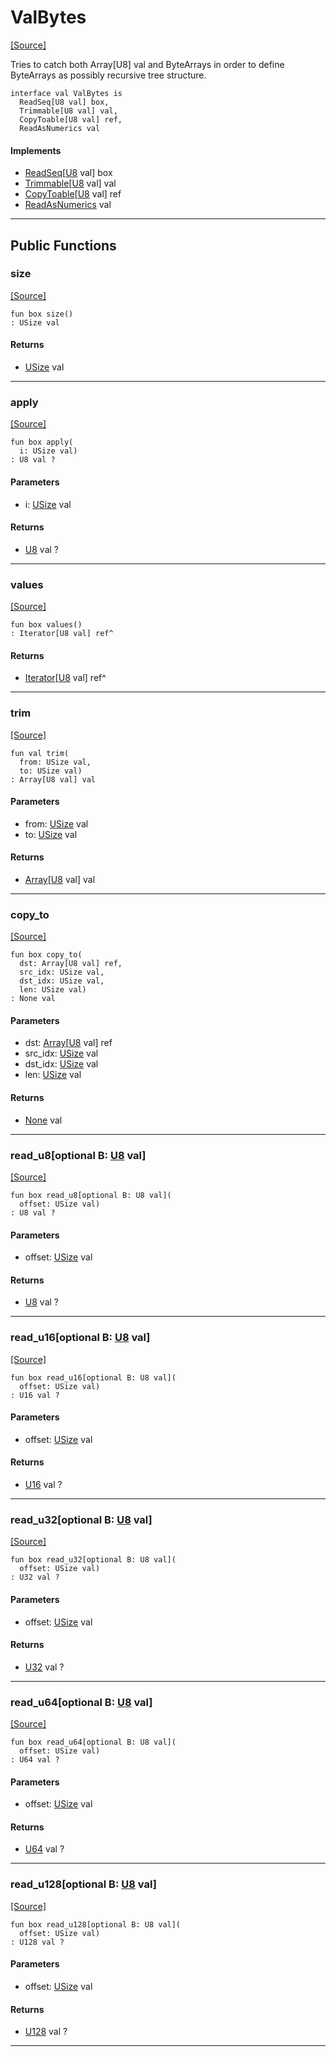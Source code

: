 # ValBytes
<span class="source-link">[[Source]](src/valbytes/valbytes.md#L20)</span>

Tries to catch both Array[U8] val and ByteArrays in order to define
ByteArrays as possibly recursive tree structure.


```pony
interface val ValBytes is
  ReadSeq[U8 val] box,
  Trimmable[U8 val] val,
  CopyToable[U8 val] ref,
  ReadAsNumerics val
```

#### Implements

* [ReadSeq](builtin-ReadSeq.md)\[[U8](builtin-U8.md) val\] box
* [Trimmable](valbytes-Trimmable.md)\[[U8](builtin-U8.md) val\] val
* [CopyToable](valbytes-CopyToable.md)\[[U8](builtin-U8.md) val\] ref
* [ReadAsNumerics](valbytes-ReadAsNumerics.md) val

---

## Public Functions

### size
<span class="source-link">[[Source]](src/builtin/read_seq.md#L5)</span>


```pony
fun box size()
: USize val
```

#### Returns

* [USize](builtin-USize.md) val

---

### apply
<span class="source-link">[[Source]](src/builtin/read_seq.md#L10)</span>


```pony
fun box apply(
  i: USize val)
: U8 val ?
```
#### Parameters

*   i: [USize](builtin-USize.md) val

#### Returns

* [U8](builtin-U8.md) val ?

---

### values
<span class="source-link">[[Source]](src/builtin/read_seq.md#L16)</span>


```pony
fun box values()
: Iterator[U8 val] ref^
```

#### Returns

* [Iterator](builtin-Iterator.md)\[[U8](builtin-U8.md) val\] ref^

---

### trim
<span class="source-link">[[Source]](src/valbytes/valbytes.md#L4)</span>


```pony
fun val trim(
  from: USize val,
  to: USize val)
: Array[U8 val] val
```
#### Parameters

*   from: [USize](builtin-USize.md) val
*   to: [USize](builtin-USize.md) val

#### Returns

* [Array](builtin-Array.md)\[[U8](builtin-U8.md) val\] val

---

### copy_to
<span class="source-link">[[Source]](src/valbytes/valbytes.md#L7)</span>


```pony
fun box copy_to(
  dst: Array[U8 val] ref,
  src_idx: USize val,
  dst_idx: USize val,
  len: USize val)
: None val
```
#### Parameters

*   dst: [Array](builtin-Array.md)\[[U8](builtin-U8.md) val\] ref
*   src_idx: [USize](builtin-USize.md) val
*   dst_idx: [USize](builtin-USize.md) val
*   len: [USize](builtin-USize.md) val

#### Returns

* [None](builtin-None.md) val

---

### read_u8\[optional B: [U8](builtin-U8.md) val\]
<span class="source-link">[[Source]](src/valbytes/valbytes.md#L14)</span>


```pony
fun box read_u8[optional B: U8 val](
  offset: USize val)
: U8 val ?
```
#### Parameters

*   offset: [USize](builtin-USize.md) val

#### Returns

* [U8](builtin-U8.md) val ?

---

### read_u16\[optional B: [U8](builtin-U8.md) val\]
<span class="source-link">[[Source]](src/valbytes/valbytes.md#L15)</span>


```pony
fun box read_u16[optional B: U8 val](
  offset: USize val)
: U16 val ?
```
#### Parameters

*   offset: [USize](builtin-USize.md) val

#### Returns

* [U16](builtin-U16.md) val ?

---

### read_u32\[optional B: [U8](builtin-U8.md) val\]
<span class="source-link">[[Source]](src/valbytes/valbytes.md#L16)</span>


```pony
fun box read_u32[optional B: U8 val](
  offset: USize val)
: U32 val ?
```
#### Parameters

*   offset: [USize](builtin-USize.md) val

#### Returns

* [U32](builtin-U32.md) val ?

---

### read_u64\[optional B: [U8](builtin-U8.md) val\]
<span class="source-link">[[Source]](src/valbytes/valbytes.md#L17)</span>


```pony
fun box read_u64[optional B: U8 val](
  offset: USize val)
: U64 val ?
```
#### Parameters

*   offset: [USize](builtin-USize.md) val

#### Returns

* [U64](builtin-U64.md) val ?

---

### read_u128\[optional B: [U8](builtin-U8.md) val\]
<span class="source-link">[[Source]](src/valbytes/valbytes.md#L18)</span>


```pony
fun box read_u128[optional B: U8 val](
  offset: USize val)
: U128 val ?
```
#### Parameters

*   offset: [USize](builtin-USize.md) val

#### Returns

* [U128](builtin-U128.md) val ?

---

